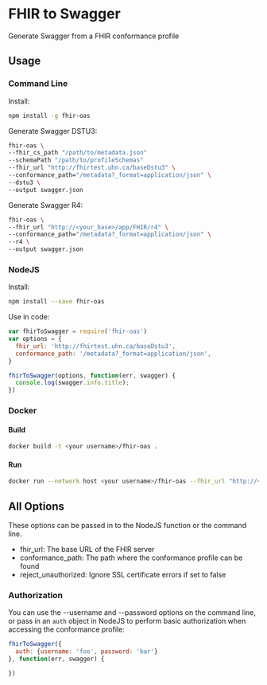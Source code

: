 # FHIR to Swagger
Generate Swagger from a FHIR conformance profile

## Usage
### Command Line
Install:
```bash
npm install -g fhir-oas
```

Generate Swagger DSTU3:
```bash
fhir-oas \
--fhir_cs_path "/path/to/metadata.json"
--schemaPath "/path/to/profileSchemas"
--fhir_url "http://fhirtest.uhn.ca/baseDstu3" \
--conformance_path="/metadata?_format=application/json" \
--dstu3 \
--output swagger.json
```

Generate Swagger R4:
```bash
fhir-oas \
--fhir_url "http://<your_base>/app/FHIR/r4" \
--conformance_path="/metadata?_format=application/json" \
--r4 \
--output swagger.json
```

### NodeJS
Install:
```bash
npm install --save fhir-oas
```

Use in code:
```js
var fhirToSwagger = require('fhir-oas')
var options = {
  fhir_url: 'http://fhirtest.uhn.ca/baseDstu3',
  conformance_path: '/metadata?_format=application/json',
}

fhirToSwagger(options, function(err, swagger) {
  console.log(swagger.info.title);
})
```

### Docker
#### Build
```bash
docker build -t <your username>/fhir-oas .
```

#### Run
```bash
docker run --network host <your username>/fhir-oas --fhir_url "http://<your_base>/app/FHIR/r4" --conformance_path="/metadata?_format=application/json" --r4 
```

## All Options

These options can be passed in to the NodeJS function or the command line.

* fhir_url: The base URL of the FHIR server
* conformance_path: The path where the conformance profile can be found
* reject_unauthorized: Ignore SSL certificate errors if set to false

### Authorization

You can use the --username and --password options on the command line, or pass in an `auth` object in NodeJS
to perform basic authorization when accessing the conformance profile:

```js
fhirToSwagger({
  auth: {username: 'foo', password: 'bar'}
}, function(err, swagger) {

})
```

